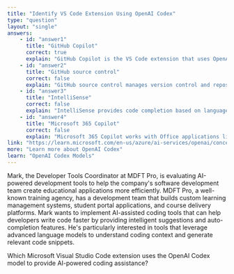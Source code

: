```yaml
---
title: "Identify VS Code Extension Using OpenAI Codex"
type: "question"
layout: "single"
answers:
    - id: "answer1"
      title: "GitHub Copilot"
      correct: true
      explain: "GitHub Copilot is the VS Code extension that uses OpenAI Codex to provide AI-powered code completion and generation capabilities directly in the code editor."
    - id: "answer2"
      title: "GitHub source control"
      correct: false
      explain: "GitHub source control manages version control and repository operations but doesn't use AI language models for code generation or completion."
    - id: "answer3"
      title: "IntelliSense"
      correct: false
      explain: "IntelliSense provides code completion based on language semantics and syntax analysis, not AI language models like OpenAI Codex."
    - id: "answer4"
      title: "Microsoft 365 Copilot"
      correct: false
      explain: "Microsoft 365 Copilot works with Office applications like Word and Excel, not as a VS Code extension for software development."
link: "https://learn.microsoft.com/en-us/azure/ai-services/openai/concepts/models#codex-models"
more: "Learn more about OpenAI Codex"
learn: "OpenAI Codex Models"
---
```


Mark, the Developer Tools Coordinator at MDFT Pro, is evaluating AI-powered development tools to help the company's software development team create educational applications more efficiently. MDFT Pro, a well-known training agency, has a development team that builds custom learning management systems, student portal applications, and course delivery platforms. Mark wants to implement AI-assisted coding tools that can help developers write code faster by providing intelligent suggestions and auto-completion features. He's particularly interested in tools that leverage advanced language models to understand coding context and generate relevant code snippets.

Which Microsoft Visual Studio Code extension uses the OpenAI Codex model to provide AI-powered coding assistance?


